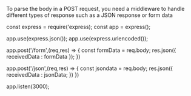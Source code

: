 To parse the body in a POST request, you need a middleware to handle different types of response such as a JSON response or form data 

const express = require('express);
const app = express();

app.use(express.json());
app.use(express.urlencoded());

app.post('/form',(req,res) => {
    const formData = req.body;
    res.json({
        receivedData : formData
    });
})

app.post('/json',(req,res) => {
    const jsondata = req.body;
    res.json({
        receivedData : jsonData;
    })
})

app.listen(3000);